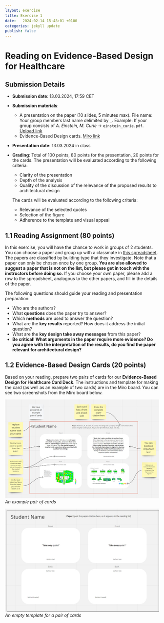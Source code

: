```yaml
---
layout: exercise
title: Exercise 1
date:   2024-02-14 15:48:01 +0100
categories: jekyll update
publish: false
---
```


# Reading on Evidence-Based Design for Healthcare

## Submission Details 
- **Submission date**: 13.03.2024, 17:59 CET
- **Submission materials**:
  - A presentation on the paper (10 slides, 5 minutes max). File name: Your group members last name delimited by `_`. Example: If your group consists of _A. Einstein_, _M. Curie_ → `einstein_curie.pdf`. [Upload link](https://polybox.ethz.ch/index.php/s/GNCvC6Vo6zLpJbI)
  - Evidence-Based Design cards. [Miro link](https://polybox.ethz.ch/index.php/s/3WihQVlWgbSG1w0)
- **Presentation date**: 13.03.2024 in class
- **Grading**: Total of 100 points, 80 points for the presentation, 20 points for the cards. The presentation will be evaluated according to the following criteria:
  - Clarity of the presentation
  - Depth of the analysis
  - Quality of the discussion of the relevance of the proposed results to architectural design

  The cards will be evaluated according to the following criteria:
  - Relevance of the selected quotes
  - Selection of the figure
  - Adherence to the template and visual appeal

## 1.1 Reading Assignment (80 points)

In this exercise, you will have the chance to work in groups of 2 students.
You can choose a paper and group up with a classmate in [this spreadsheet](https://docs.google.com/spreadsheets/d/175ehkJNYXqFPz4UF6UUVIDh-_1v7HxVeQbLfqCwNX78/edit?usp=sharing). The papers are classified by building type that they investigate. Note that a paper can only be chosen once by one group.
**You are also allowed to suggest a paper that is not on the list, but please get in touch with the instructors before doing so.**
If you choose your own paper, please add a row to the spreadsheet, analogous to the other papers, and fill in the details of the paper.

The following questions should guide your reading and presentation preparation:
  * Who are the authors?
  * What **questions** does the paper try to answer? 
  * Which **methods** are used to answer the question?
  * What are the **key results** reported? How does it address the initial question?
  * What are the **key design take away messages** from this paper? 
  * **Be critical! What arguments in the paper require more evidence?  Do you agree with the interpretation of the results, do you find the paper relevant for architectural design?**

## 1.2 Evidence-Based Design Cards (20 points)
Based on your reading, prepare two pairs of cards for our **Evidence-Based Design for Healthcare Card Deck**. 
The instructions and template for making the card (as well as an example of two cards) are in the Miro board.
You can see two screenshots from the Miro board below. 

![An example pair of cards](../assets/images/ExampleCard.jpg)
*An example pair of cards*

![An empty template for a pair of cards](../assets/images/TemplateCard.jpg)
*An empty template for a pair of cards*